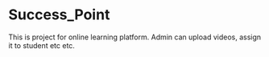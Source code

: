 # Success_Point
This is project for online learning platform. Admin can upload videos, assign it to student etc etc.
